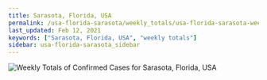 ```yaml
---
title: Sarasota, Florida, USA
permalink: /usa-florida-sarasota/weekly_totals/usa-florida-sarasota-weekly_totals.html
last_updated: Feb 12, 2021
keywords: ["Sarasota, Florida, USA", "weekly totals"]
sidebar: usa-florida-sarasota_sidebar
---
```


![Weekly Totals of Confirmed Cases for Sarasota, Florida, USA](/covid_tracker/images/graphs/usa-florida-sarasota-weekly_totals_graph.png)

